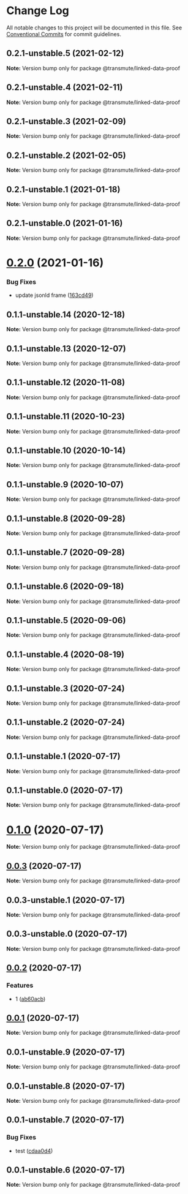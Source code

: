 # Change Log

All notable changes to this project will be documented in this file.
See [Conventional Commits](https://conventionalcommits.org) for commit guidelines.

## 0.2.1-unstable.5 (2021-02-12)

**Note:** Version bump only for package @transmute/linked-data-proof





## 0.2.1-unstable.4 (2021-02-11)

**Note:** Version bump only for package @transmute/linked-data-proof





## 0.2.1-unstable.3 (2021-02-09)

**Note:** Version bump only for package @transmute/linked-data-proof





## 0.2.1-unstable.2 (2021-02-05)

**Note:** Version bump only for package @transmute/linked-data-proof





## 0.2.1-unstable.1 (2021-01-18)

**Note:** Version bump only for package @transmute/linked-data-proof





## 0.2.1-unstable.0 (2021-01-16)

**Note:** Version bump only for package @transmute/linked-data-proof





# [0.2.0](https://github.com/transmute-industries/vc.js/compare/v0.1.1-unstable.14...v0.2.0) (2021-01-16)


### Bug Fixes

* update jsonld frame ([163cd49](https://github.com/transmute-industries/vc.js/commit/163cd492951ac46af43922e62423ea7628c4a82f))





## 0.1.1-unstable.14 (2020-12-18)

**Note:** Version bump only for package @transmute/linked-data-proof





## 0.1.1-unstable.13 (2020-12-07)

**Note:** Version bump only for package @transmute/linked-data-proof





## 0.1.1-unstable.12 (2020-11-08)

**Note:** Version bump only for package @transmute/linked-data-proof





## 0.1.1-unstable.11 (2020-10-23)

**Note:** Version bump only for package @transmute/linked-data-proof





## 0.1.1-unstable.10 (2020-10-14)

**Note:** Version bump only for package @transmute/linked-data-proof





## 0.1.1-unstable.9 (2020-10-07)

**Note:** Version bump only for package @transmute/linked-data-proof





## 0.1.1-unstable.8 (2020-09-28)

**Note:** Version bump only for package @transmute/linked-data-proof





## 0.1.1-unstable.7 (2020-09-28)

**Note:** Version bump only for package @transmute/linked-data-proof





## 0.1.1-unstable.6 (2020-09-18)

**Note:** Version bump only for package @transmute/linked-data-proof





## 0.1.1-unstable.5 (2020-09-06)

**Note:** Version bump only for package @transmute/linked-data-proof





## 0.1.1-unstable.4 (2020-08-19)

**Note:** Version bump only for package @transmute/linked-data-proof





## 0.1.1-unstable.3 (2020-07-24)

**Note:** Version bump only for package @transmute/linked-data-proof





## 0.1.1-unstable.2 (2020-07-24)

**Note:** Version bump only for package @transmute/linked-data-proof





## 0.1.1-unstable.1 (2020-07-17)

**Note:** Version bump only for package @transmute/linked-data-proof





## 0.1.1-unstable.0 (2020-07-17)

**Note:** Version bump only for package @transmute/linked-data-proof





# [0.1.0](https://github.com/transmute-industries/vc.js/compare/v0.0.3...v0.1.0) (2020-07-17)

**Note:** Version bump only for package @transmute/linked-data-proof





## [0.0.3](https://github.com/transmute-industries/vc.js/compare/v0.0.3-unstable.1...v0.0.3) (2020-07-17)

**Note:** Version bump only for package @transmute/linked-data-proof





## 0.0.3-unstable.1 (2020-07-17)

**Note:** Version bump only for package @transmute/linked-data-proof





## 0.0.3-unstable.0 (2020-07-17)

**Note:** Version bump only for package @transmute/linked-data-proof





## [0.0.2](https://github.com/transmute-industries/vc.js/compare/v0.0.1...v0.0.2) (2020-07-17)


### Features

* 1 ([ab60acb](https://github.com/transmute-industries/vc.js/commit/ab60acbaf526379fada7bcb4ab2599e17455f6da))





## [0.0.1](https://github.com/transmute-industries/vc.js/compare/v0.0.1-unstable.9...v0.0.1) (2020-07-17)

**Note:** Version bump only for package @transmute/linked-data-proof





## 0.0.1-unstable.9 (2020-07-17)

**Note:** Version bump only for package @transmute/linked-data-proof





## 0.0.1-unstable.8 (2020-07-17)

**Note:** Version bump only for package @transmute/linked-data-proof





## 0.0.1-unstable.7 (2020-07-17)


### Bug Fixes

* test ([cdaa0d4](https://github.com/transmute-industries/vc.js/commit/cdaa0d489bfb5390ed98545884642c798ce18192))





## 0.0.1-unstable.6 (2020-07-17)

**Note:** Version bump only for package @transmute/linked-data-proof
